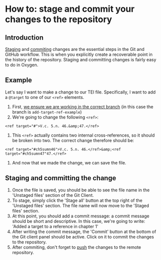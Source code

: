 # How to: stage and commit your changes to the repository

## Introduction
[Staging](/documentation/guides/10_GitHub_Concepts/10_github_concepts.md#stage) and [commiting](/documentation/guides/10_GitHub_Concepts/10_github_concepts.md#commit) changes are the essential steps in the Git and GitHub workflow. This is when you explicitly create a recoverable point in the history of the repository. Staging and committing changes is fairly easy to do in Oxygen.

## Example
Let's say I want to make a change to our TEI file. Specifically, I want to add a `@target` to one of our `<ref>` elements.
1. First, [we ensure we are working in the correct branch](/documentation/guides/12_ensure_correct_branch/12_ensure_correct_branch.md) (in this case the branch is `add-target-ref-example`)
1. We're going to change the following `<ref>`:

```
<ref target="#">V.c. 5.n. 46.&amp;47.</ref>
```

1. This `<ref>` actually contains two internal cross-references, so it should be broken into two. The correct change therefore should be:

```
<ref target="#ch5sumn46">V.c. 5.n. 46.</ref>&amp;<ref target="#ch5sumn47"47.</ref>
```

1. And now that we made the change, we can save the file.

## Staging and committing the change
1. Once the file is saved, you should be able to see the file name in the 'Unstaged files' section of the Git Client.
1. To stage, simply click the 'Stage all' button at the top right of the 'Unstaged files' section. The file name will now move to the 'Staged files' section.
1. At this point, you should add a commit message: a commit message should be short and descriptive. In this case, we're going to write: 'Added a target to a reference in chapter 1'
1. After writing the commit message, the 'Commit' button at the bottom of the Git client panel should be active. Click on it to commit the changes to the repository.
1. After commiting, don't forget to [push](#) the changes to the remote repository.